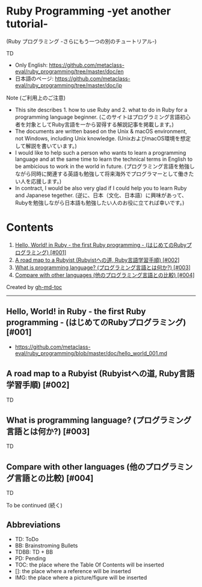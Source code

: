 # Ruby Programming -yet another tutorial-
(Ruby プログラミング -さらにもう一つの別のチュートリアル-)

TD
* Only English: https://github.com/metaclass-eval/ruby_programming/tree/master/doc/en
* 日本語のページ: https://github.com/metaclass-eval/ruby_programming/tree/master/doc/jp

Note (ご利用上のご注意)
* This site describes 1. how to use Ruby and 2. what to do in Ruby for a programming language beginner. (このサイトはプログラミング言語初心者を対象としてRuby言語を一から習得する解説記事を掲載します。)
* The documents are written based on the Unix & macOS environment, not Windows, including Unix knowledge. (UnixおよびmacOS環境を想定して解説を書いています。)
* I would like to help such a person who wants to learn a programming language and at the same time to learn the technical terms in English to be ambicious to work in the world in future. (プログラミング言語を勉強しながら同時に関連する英語も勉強して将来海外でプログラマーとして働きたい人を応援します。)
* In contract, I would be also very glad if I could help you to learn Ruby and Japanese tegether. (逆に、日本（文化、日本語）に興味があって、Rubyを勉強しながら日本語も勉強したい人のお役に立てれば幸いです。)

Contents
=================

1. [Hello, World\! in Ruby \- the first Ruby programming \- (はじめてのRubyプログラミング) [\#001]](#hello-world-in-ruby---the-first-ruby-code---%E3%81%AF%E3%81%98%E3%82%81%E3%81%AE%E4%B8%80%E6%AD%A9-001)
2. [A road map to a Rubyist (Rubyistへの道, Ruby言語学習手順) [\#002]](#a-road-map-to-a-rubyist-rubyist%E3%81%B8%E3%81%AE%E9%81%93-ruby%E8%A8%80%E8%AA%9E%E5%AD%A6%E7%BF%92%E6%89%8B%E9%A0%86-002)
3. [What is programming language? (プログラミング言語とは何か?) [\#003]](#what-is-programming-language-%E3%83%97%E3%83%AD%E3%82%B0%E3%83%A9%E3%83%9F%E3%83%B3%E3%82%B0%E8%A8%80%E8%AA%9E%E3%81%A8%E3%81%AF%E4%BD%95%E3%81%8B-003)
4. [Compare with other languages (他のプログラミング言語との比較) [\#004]](#compare-with-other-languages-%E4%BB%96%E3%81%AE%E3%83%97%E3%83%AD%E3%82%B0%E3%83%A9%E3%83%9F%E3%83%B3%E3%82%B0%E8%A8%80%E8%AA%9E%E3%81%A8%E3%81%AE%E6%AF%94%E8%BC%83-004)

Created by [gh-md-toc](https://github.com/ekalinin/github-markdown-toc.go)

----

## Hello, World! in Ruby - the first Ruby programming - (はじめてのRubyプログラミング) [#001]

* https://github.com/metaclass-eval/ruby_programming/blob/master/doc/hello_world_001.md

## A road map to a Rubyist (Rubyistへの道, Ruby言語学習手順) [#002]

TD 

## What is programming language? (プログラミング言語とは何か?) [#003]

TD

## Compare with other languages (他のプログラミング言語との比較) [#004]

TD

To be continued (続く)

## Abbreviations

* TD: ToDo
* BB: Brainstroming Bullets 
* TDBB: TD + BB
* PD: Pending
* TOC: the place where the Table Of Contents will be inserted
* []: the place where a reference will be inserted
* IMG: the place where a picture/figure will be inserted


